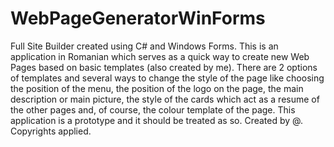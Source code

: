 # WebPageGeneratorWinForms
Full Site Builder created using C# and Windows Forms.
This is an application in Romanian which serves as a quick way to create new Web Pages based on basic templates (also created by me).
There are 2 options of templates and several ways to change the style of the page like choosing the position of the menu, the position of the logo on the page, the 
main description or main picture, the style of the cards which act as a resume of the other pages and, of course, the colour template of the page.
This application is a prototype and it should be treated as so.
Created by @<CaPi>.
Copyrights applied.
  
